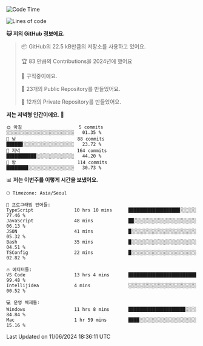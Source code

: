   <!--START_SECTION:waka-->
![Code Time](http://img.shields.io/badge/Code%20Time-645%20hrs%2027%20mins-blue)

![Lines of code](https://img.shields.io/badge/%EC%A0%80%EB%8A%94%20%EC%97%AC%ED%83%9C%EA%B9%8C%EC%A7%80%20-341.9%20thousand%20%EC%A4%84%EC%9D%98%20%EC%BD%94%EB%93%9C%EB%A5%BC%20%EC%9E%91%EC%84%B1%ED%96%88%EC%96%B4%EC%9A%94.-blue)

**🐱 저의 GitHub 정보에요.** 

> 📦 GitHub의 22.5 kB만큼의 저장소를 사용하고 있어요. 
 > 
> 🏆 83 만큼의 Contributions을 2024년에 했어요
 > 
> 💼 구직중이에요.
 > 
> 📜 23개의 Public Repository를 만들었어요. 
 > 
> 🔑 12개의 Private Repository를 만들었어요. 
 > 
**저는 저녁형 인간이에요. 🦉** 

```text
🌞 아침                     5 commits           ░░░░░░░░░░░░░░░░░░░░░░░░░   01.35 % 
🌆 낮　                     88 commits          ██████░░░░░░░░░░░░░░░░░░░   23.72 % 
🌃 저녁                     164 commits         ███████████░░░░░░░░░░░░░░   44.20 % 
🌙 밤　                     114 commits         ████████░░░░░░░░░░░░░░░░░   30.73 % 
```


📊 **저는 이번주를 이렇게 시간을 보냈어요.** 

```text
🕑︎ Timezone: Asia/Seoul

💬 프로그래밍 언어들: 
TypeScript               10 hrs 10 mins      ███████████████████░░░░░░   77.46 % 
JavaScript               48 mins             ██░░░░░░░░░░░░░░░░░░░░░░░   06.13 % 
JSON                     41 mins             █░░░░░░░░░░░░░░░░░░░░░░░░   05.32 % 
Bash                     35 mins             █░░░░░░░░░░░░░░░░░░░░░░░░   04.51 % 
TSConfig                 22 mins             █░░░░░░░░░░░░░░░░░░░░░░░░   02.82 % 

🔥 에디터들: 
VS Code                  13 hrs 4 mins       █████████████████████████   99.48 % 
Intellijidea             4 mins              ░░░░░░░░░░░░░░░░░░░░░░░░░   00.52 % 

💻 운영 체제들: 
Windows                  11 hrs 8 mins       █████████████████████░░░░   84.84 % 
Mac                      1 hr 59 mins        ████░░░░░░░░░░░░░░░░░░░░░   15.16 % 
```


 Last Updated on 11/06/2024 18:36:11 UTC
<!--END_SECTION:waka-->
